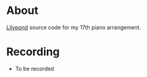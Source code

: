 # About

[Lilypond](https://lilypond.org/) source code for my 17th piano arrangement.

# Recording

- To be recorded
